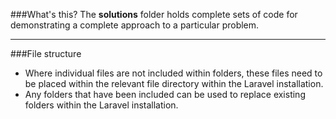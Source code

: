 ###What's this?
The **solutions** folder holds complete sets of code for demonstrating a complete approach to a particular problem.

___

###File structure
* Where individual files are not included within folders, these files need to be placed within the relevant file directory within the Laravel installation.
* Any folders that have been included can be used to replace existing folders within the Laravel installation. 
